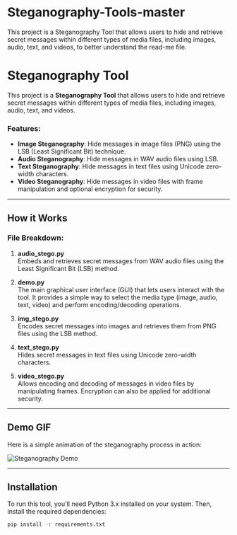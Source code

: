 # Steganography-Tools-master
This project is a Steganography Tool that allows users to hide and retrieve secret messages within different types of media files, including images, audio, text, and videos, to better understand the read-me file.

# Steganography Tool

This project is a **Steganography Tool** that allows users to hide and retrieve secret messages within different types of media files, including images, audio, text, and videos.

### Features:
- **Image Steganography**: Hide messages in image files (PNG) using the LSB (Least Significant Bit) technique.
- **Audio Steganography**: Hide messages in WAV audio files using LSB.
- **Text Steganography**: Hide messages in text files using Unicode zero-width characters.
- **Video Steganography**: Hide messages in video files with frame manipulation and optional encryption for security.

---

## How it Works

### File Breakdown:
1. **audio_stego.py**  
   Embeds and retrieves secret messages from WAV audio files using the Least Significant Bit (LSB) method.

2. **demo.py**  
   The main graphical user interface (GUI) that lets users interact with the tool. It provides a simple way to select the media type (image, audio, text, video) and perform encoding/decoding operations.

3. **img_stego.py**  
   Encodes secret messages into images and retrieves them from PNG files using the LSB method.

4. **text_stego.py**  
   Hides secret messages in text files using Unicode zero-width characters.

5. **video_stego.py**  
   Allows encoding and decoding of messages in video files by manipulating frames. Encryption can also be applied for additional security.

---

## Demo GIF
Here is a simple animation of the steganography process in action:

![Steganography Demo](https://media2.giphy.com/media/v1.Y2lkPTc5MGI3NjExdzM0Zms0Ymp4M2lhOW01emx3bXI5am91ZnJjOXY1aWVmaGV4MWFtZiZlcD12MV9pbnRlcm5hbF9naWZfYnlfaWQmY3Q9Zw/WySK0nQiJKLy25HLhp/giphy.gif)

---

## Installation

To run this tool, you'll need Python 3.x installed on your system. Then, install the required dependencies:

```bash
pip install -r requirements.txt
